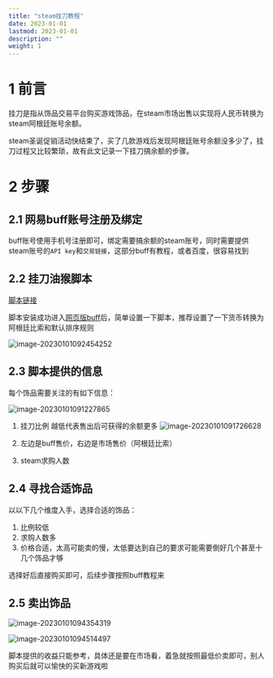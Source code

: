 ```yaml
---
title: "steam挂刀教程" 
date: 2023-01-01 
lastmod: 2023-01-01
description: ""
weight: 1
---
```


# 1 前言

挂刀是指从饰品交易平台购买游戏饰品，在steam市场出售以实现将人民币转换为steam阿根廷账号余额。

steam圣诞促销活动快结束了，买了几款游戏后发现阿根廷账号余额没多少了，挂刀过程又比较繁琐，故有此文记录一下挂刀搞余额的步骤。

# 2 步骤

## 2.1 网易buff账号注册及绑定

buff账号使用手机号注册即可，绑定需要搞余额的steam账号，同时需要提供steam账号的`API key`和`交易链接`，这部分buff有教程，或者百度，很容易找到

## 2.2 挂刀油猴脚本

[脚本链接](https://greasyfork.org/zh-CN/scripts/410137-%E7%BD%91%E6%98%93buff%E4%BB%B7%E6%A0%BC%E6%AF%94%E4%BE%8B-%E6%89%BE%E6%8C%82%E5%88%80-%E6%8F%92%E4%BB%B6)

脚本安装成功进入[网页版buff](https://buff.163.com/market/csgo)后，简单设置一下脚本，推荐设置了一下货币转换为阿根廷比索和默认排序规则

![image-20230101092454252](https://image.lvbibir.cn/blog/image-20230101092454252.png)

## 2.3 脚本提供的信息

每个饰品需要关注的有如下信息：

![image-20230101091227865](https://image.lvbibir.cn/blog/image-20230101091227865.png)

1. 挂刀比例
   越低代表售出后可获得的余额更多
   ![image-20230101091726628](https://image.lvbibir.cn/blog/image-20230101091726628.png)

2. 左边是buff售价，右边是市场售价（阿根廷比索）

3. steam求购人数

## 2.4 寻找合适饰品

以以下几个维度入手，选择合适的饰品：

1. 比例较低
2. 求购人数多
3. 价格合适，太高可能卖的慢，太低要达到自己的要求可能需要倒好几个甚至十几个饰品才够

选择好后直接购买即可，后续步骤按照buff教程来

## 2.5 卖出饰品

![image-20230101094354319](https://image.lvbibir.cn/blog/image-20230101094354319.png)

![image-20230101094514497](https://image.lvbibir.cn/blog/image-20230101094514497.png)

脚本提供的收益只能参考，具体还是要在市场看，着急就按照最低价卖即可，别人购买后就可以愉快的买新游戏啦

